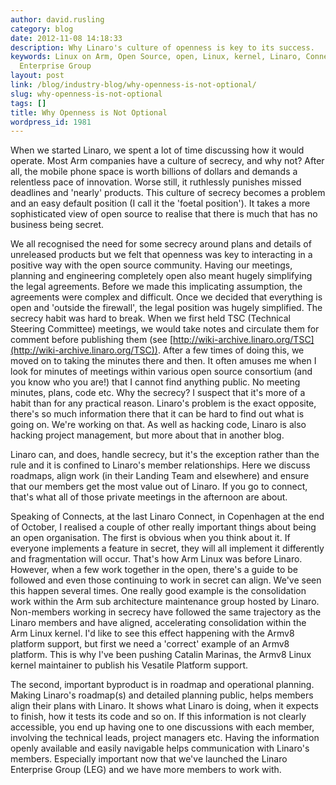 ```yaml
---
author: david.rusling
category: blog
date: 2012-11-08 14:18:33
description: Why Linaro's culture of openness is key to its success.
keywords: Linux on Arm, Open Source, open, Linux, kernel, Linaro, Connect, LEG, Linaro
  Enterprise Group
layout: post
link: /blog/industry-blog/why-openness-is-not-optional/
slug: why-openness-is-not-optional
tags: []
title: Why Openness is Not Optional
wordpress_id: 1981
---
```


When we started Linaro, we spent a lot of time discussing how it would operate. Most Arm companies have a culture of secrecy, and why not? After all, the mobile phone space is worth billions of dollars and demands a relentless pace of innovation. Worse still, it ruthlessly punishes missed deadlines and 'nearly' products. This culture of secrecy becomes a problem and an easy default position (I call it the 'foetal position'). It takes a more sophisticated view of open source to realise that there is much that has no business being secret.

We all recognised the need for some secrecy around plans and details of unreleased products but we felt that openness was key to interacting in a positive way with the open source community. Having our meetings, planning and engineering completely open also meant hugely simplifying the legal agreements. Before we made this implicating assumption, the agreements were complex and difficult. Once we decided that everything is open and 'outside the firewall', the legal position was hugely simplified.
The secrecy habit was hard to break. When we first held TSC (Technical Steering Committee) meetings, we would take notes and circulate them for comment before publishing them (see [http://wiki-archive.linaro.org/TSC](http://wiki-archive.linaro.org/TSC)). After a few times of doing this, we moved on to taking the minutes there and then. It often amuses me when I look for minutes of meetings within various open source consortium (and you know who you are!) that I cannot find anything public. No meeting minutes, plans, code etc. Why the secrecy? I suspect that it's more of a habit than for any practical reason. Linaro's problem is the exact opposite, there's so much information there that it can be hard to find out what is going on. We're working on that. As well as hacking code, Linaro is also hacking project management, but more about that in another blog.

Linaro can, and does, handle secrecy, but it's the exception rather than the rule and it is confined to Linaro's member relationships. Here we discuss roadmaps, align work (in their Landing Team and elsewhere) and ensure that our members get the most value out of Linaro. If you go to connect, that's what all of those private meetings in the afternoon are about.

Speaking of Connects, at the last Linaro Connect, in Copenhagen at the end of October, I realised a couple of other really important things about being an open organisation. The first is obvious when you think about it. If everyone implements a feature in secret, they will all implement it differently and fragmentation will occur. That's how Arm Linux was before Linaro. However, when a few work together in the open, there's a guide to be followed and even those continuing to work in secret can align. We've seen this happen several times. One really good example is the consolidation work within the Arm sub architecture maintenance group hosted by Linaro. Non-members working in secrecy have followed the same trajectory as the Linaro members and have aligned, accelerating consolidation within the Arm Linux kernel. I'd like to see this effect happening with the Armv8 platform support, but first we need a 'correct' example of an Armv8 platform. This is why I've been pushing Catalin Marinas, the Armv8 Linux kernel maintainer to publish his Vesatile Platform support.

The second, important byproduct is in roadmap and operational planning. Making Linaro's roadmap(s) and detailed planning public, helps members align their plans with Linaro. It shows what Linaro is doing, when it expects to finish, how it tests its code and so on. If this information is not clearly accessible, you end up having one to one discussions with each member, involving the technical leads, project managers etc. Having the information openly available and easily navigable helps communication with Linaro's members. Especially important now that we've launched the Linaro Enterprise Group (LEG) and we have more members to work with.